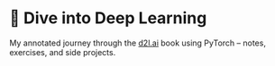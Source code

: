 # 📘 Dive into Deep Learning

My annotated journey through the [d2l.ai](https://d2l.ai/) book using PyTorch – notes, exercises, and side projects.

<!-- 
# 📘 Dive into Deep Learning – My Learning Journey

This repository documents my personal journey through the excellent [Dive into Deep Learning](https://d2l.ai/) book. I'm working through the chapters using **PyTorch**, implementing core deep learning models from scratch, experimenting with the concepts, and extending them into small side projects.

My goal is to build a strong, intuitive, and hands-on understanding of modern deep learning – from basics to advanced models – as part of my master's degree in computer science with a focus on machine learning and data science.

---

## 📚 What's Inside

### ✅ Chapters and Exercises
Each chapter folder contains:
- 📓 **My notes** (insights, reflections, and key takeaways)
- 🧠 **Implementations** (from-scratch and PyTorch-based)
- 🧪 **Experiments** (tweaks, visualizations, tests)

| Chapter | Topic | Status |
|--------|-----------------------------|--------|
| `02`   | Linear Regression           | ✅ Done |
| `03`   | Softmax Classification      | ✅ Done |
| `04`   | Multilayer Perceptrons (MLPs) | ✅ Done |
| `06`   | Optimization Algorithms     | 🛠 In Progress |
| `07`   | Regularization & Overfitting| 🔜 Planned |
| ...    | ...                         | ...    |

### 🛠️ Projects
Experiments or fun side projects that go beyond the book, e.g.:
- `cnn_fashion_classifier/`: A CNN trained on FashionMNIST
- `bandname_generator/`: An RNN that invents indie band names 🎸

---

## 💡 Why I'm Doing This

I want to:
- Deeply understand the math and mechanics of deep learning.
- Strengthen my PyTorch and project structuring skills.
- Build a solid foundation before diving further into NLP and LLMs (e.g. via the [Hugging Face Course](https://huggingface.co/course)).

---

## 🧰 Tools & Stack

- Python 3.x / 3.13.3
- PyTorch
- Numpy
- Pandas
- Matplotlib
- Jupyter Notebooks
- VS Code

---

## 📎 Resources

- [📘 Dive into Deep Learning](https://d2l.ai/)
- [D2L GitHub Repo](https://github.com/d2l-ai/d2l-en)
- [Hugging Face Course](https://huggingface.co/course)

---

## 👋 About Me

I'm **Bene**, a computer science master's student in Hamburg with a focus on machine learning and data science. I’m especially interested in **deep learning, NLP, and socially responsible AI**.

Feel free to explore, fork, or connect!

---

## 📜 License

MIT – feel free to use or adapt anything here for your own learning.
-->
